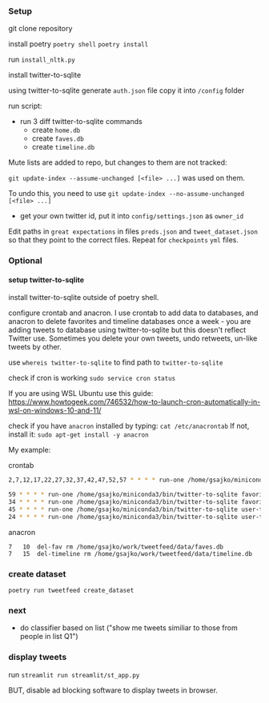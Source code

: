 ### Setup
git clone repository

install poetry
`poetry shell`
`poetry install`

run `install_nltk.py`

install twitter-to-sqlite

using twitter-to-sqlite generate `auth.json` file
copy it into `/config` folder

run script:

- run 3 diff twitter-to-sqlite commands
    - create `home.db`
    - create `faves.db`
    - create `timeline.db`

Mute lists are added to repo, but changes to them are not tracked:

`git update-index --assume-unchanged [<file> ...]` was used on them.

To undo this, you need to use `git update-index --no-assume-unchanged [<file> ...]`

- get your own twitter id, put it into `config/settings.json` as `owner_id`

Edit paths in `great expectations` in files `preds.json` and `tweet_dataset.json` so that they point to the correct files. Repeat for `checkpoints` `yml` files.

### Optional

#### setup twitter-to-sqlite

install twitter-to-sqlite outside of poetry shell.

configure crontab and anacron.
I use crontab to add data to databases, and anacron to delete favorites and timeline databases once a week - you are adding tweets to database using twitter-to-sqlite but this doesn't reflect Twitter use. Sometimes you delete your own tweets, undo retweets, un-like tweets by other. 

use `whereis twitter-to-sqlite` to find path to `twitter-to-sqlite`

check if cron is working
`sudo service cron status`

If you are using WSL Ubuntu use this guide:
https://www.howtogeek.com/746532/how-to-launch-cron-automatically-in-wsl-on-windows-10-and-11/

check if you have `anacron` installed by typing:
`cat /etc/anacrontab`
If not, install it:
`sudo apt-get install -y anacron`

My example:

crontab

```bash
2,7,12,17,22,27,32,37,42,47,52,57 * * * * run-one /home/gsajko/miniconda3/bin/twitter-to-sqlite home-timeline /home/gsajko/work/tweetfeed/data/home.db -a /home/gsajko/work/tweetfeed/config/auth.json --since

59 * * * * run-one /home/gsajko/miniconda3/bin/twitter-to-sqlite favorites /home/gsajko/work/tweetfeed/data/faves.db -a /home/gsajko/work/tweetfeed/config/auth.json
34 * * * * run-one /home/gsajko/miniconda3/bin/twitter-to-sqlite favorites /home/gsajko/work/tweetfeed/data/home.db -a /home/gsajko/work/tweetfeed/config/auth.json
45 * * * * run-one /home/gsajko/miniconda3/bin/twitter-to-sqlite user-timeline /home/gsajko/work/tweetfeed/data/timeline.db -a /home/gsajko/work/tweetfeed/config/auth.json --since
24 * * * * run-one /home/gsajko/miniconda3/bin/twitter-to-sqlite user-timeline /home/gsajko/work/tweetfeed/data/home.db -a /home/gsajko/work/tweetfeed/config/auth.json --since
```
anacron
```
7	10	del-fav rm /home/gsajko/work/tweetfeed/data/faves.db
7	15	del-timeline rm /home/gsajko/work/tweetfeed/data/timeline.db
```
<!-- create `data/news_domains.txt` -->

### create dataset
`poetry run tweetfeed create_dataset`


### next
- do classifier based on list ("show me tweets similiar to those from people in list Q1")


### display tweets
run `streamlit run streamlit/st_app.py`

BUT, disable ad blocking software to display tweets in browser.


